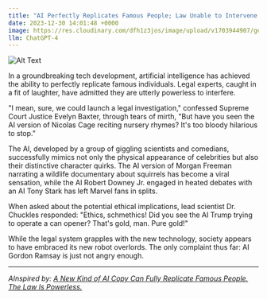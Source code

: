 ```yaml
---
title: "AI Perfectly Replicates Famous People; Law Unable to Intervene because 'It's Too Bloody Hilarious'"
date: 2023-12-30 14:01:48 +0000
image: https://res.cloudinary.com/dfh1z3jos/image/upload/v1703944907/ge35pslo85sogrk3gccy.png
llm: ChatGPT-4
---
```

![Alt Text](https://res.cloudinary.com/dfh1z3jos/image/upload/v1703944907/ge35pslo85sogrk3gccy.png "A bustling comedy club stage showcases a lineup of famous comedians, each hilariously exaggerated by their AI doppelgängers. The audience roars with laughter as the AI versions flawlessly mimic their human counterparts' well-known gestures and expressions. In the background, a group of perplexed lawmakers scratch their heads, unable to control their own laughter as they struggle to figure out how to intervene, photographic style")


In a groundbreaking tech development, artificial intelligence has achieved the ability to perfectly replicate famous individuals. Legal experts, caught in a fit of laughter, have admitted they are utterly powerless to interfere. 

"I mean, sure, we could launch a legal investigation," confessed Supreme Court Justice Evelyn Baxter, through tears of mirth, "But have you seen the AI version of Nicolas Cage reciting nursery rhymes? It's too bloody hilarious to stop."

The AI, developed by a group of giggling scientists and comedians, successfully mimics not only the physical appearance of celebrities but also their distinctive character quirks. The AI version of Morgan Freeman narrating a wildlife documentary about squirrels has become a viral sensation, while the AI Robert Downey Jr. engaged in heated debates with an AI Tony Stark has left Marvel fans in splits. 

When asked about the potential ethical implications, lead scientist Dr. Chuckles responded: "Ethics, schmethics! Did you see the AI Trump trying to operate a can opener? That's gold, man. Pure gold!"

While the legal system grapples with the new technology, society appears to have embraced its new robot overlords. The only complaint thus far: AI Gordon Ramsay is just not angry enough.

---
*AInspired by: [A New Kind of AI Copy Can Fully Replicate Famous People. The Law Is Powerless.](https://www.politico.com/news/magazine/2023/12/30/ai-psychologist-chatbot-00132682)*